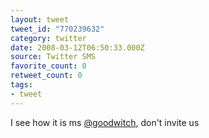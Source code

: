 ```yaml
---
layout: tweet
tweet_id: "770239632"
category: twitter
date: 2008-03-12T06:50:33.000Z
source: Twitter SMS
favorite_count: 0
retweet_count: 0
tags:
- tweet
---
```


I see how it is ms [@goodwitch](https://twitter.com/@goodwitch), don't invite us
